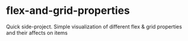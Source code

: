 # flex-and-grid-properties
Quick side-project. Simple visualization of different flex & grid properties and their affects on items
